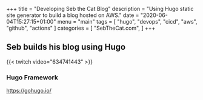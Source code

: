 +++
title = "Developing Seb the Cat Blog"
description = "Using Hugo static site generator to build a blog hosted on AWS."
date = "2020-06-04T15:27:15+01:00"
menu = "main"
tags = [
  "hugo",
  "devops",
  "cicd",
  "aws",
  "github",
  "actions"
]
categories = [
  "SebTheCat.com",
]
+++

## Seb builds his blog using Hugo

{{< twitch video="634741443" >}}

<!--more-->

### Hugo Framework

https://gohugo.io/